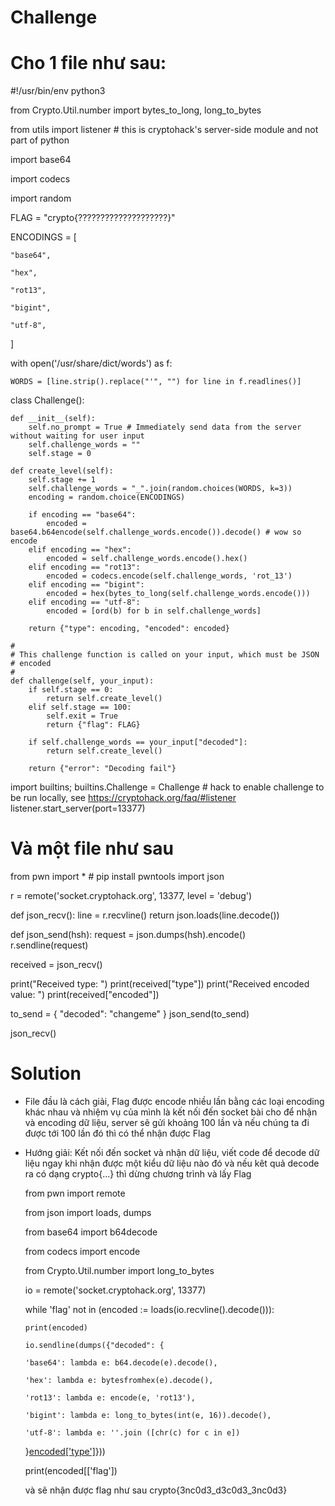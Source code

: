 # Challenge
# Cho 1 file như sau:

#!/usr/bin/env python3

from Crypto.Util.number import bytes_to_long, long_to_bytes

from utils import listener # this is cryptohack's server-side module and not part of python

import base64

import codecs

import random

FLAG = "crypto{????????????????????}"

ENCODINGS = [

    "base64",
    
    "hex",
    
    "rot13",
    
    "bigint",
    
    "utf-8",
]

with open('/usr/share/dict/words') as f:

    WORDS = [line.strip().replace("'", "") for line in f.readlines()]


class Challenge():

    def __init__(self):
        self.no_prompt = True # Immediately send data from the server without waiting for user input
        self.challenge_words = ""
        self.stage = 0

    def create_level(self):
        self.stage += 1
        self.challenge_words = "_".join(random.choices(WORDS, k=3))
        encoding = random.choice(ENCODINGS)

        if encoding == "base64":
            encoded = base64.b64encode(self.challenge_words.encode()).decode() # wow so encode
        elif encoding == "hex":
            encoded = self.challenge_words.encode().hex()
        elif encoding == "rot13":
            encoded = codecs.encode(self.challenge_words, 'rot_13')
        elif encoding == "bigint":
            encoded = hex(bytes_to_long(self.challenge_words.encode()))
        elif encoding == "utf-8":
            encoded = [ord(b) for b in self.challenge_words]

        return {"type": encoding, "encoded": encoded}

    #
    # This challenge function is called on your input, which must be JSON
    # encoded
    #
    def challenge(self, your_input):
        if self.stage == 0:
            return self.create_level()
        elif self.stage == 100:
            self.exit = True
            return {"flag": FLAG}

        if self.challenge_words == your_input["decoded"]:
            return self.create_level()

        return {"error": "Decoding fail"}


import builtins; builtins.Challenge = Challenge # hack to enable challenge to be run locally, see https://cryptohack.org/faq/#listener
listener.start_server(port=13377)

# Và một file như sau

from pwn import * # pip install pwntools
import json

r = remote('socket.cryptohack.org', 13377, level = 'debug')

def json_recv():
    line = r.recvline()
    return json.loads(line.decode())

def json_send(hsh):
    request = json.dumps(hsh).encode()
    r.sendline(request)


received = json_recv()

print("Received type: ")
print(received["type"])
print("Received encoded value: ")
print(received["encoded"])

to_send = {
    "decoded": "changeme"
}
json_send(to_send)

json_recv()

# Solution
- File đầu là cách giải, Flag được encode nhiều lần bằng các loại encoding khác nhau và nhiệm vụ của mình là kết nối đến socket bài cho để nhận và encoding dữ liệu, server sẽ gửi khoảng 100 lần và nếu chúng ta đi được tới 100 lần đó thì có thể nhận được Flag
- Hướng giải: Kết nối đến socket và nhận dữ liệu, viết code để decode dữ liệu ngay khi nhận được một kiểu dữ liệu nào đó và nếu kêt quả decode ra có dạng crypto{...} thì dừng chương trình và lấy Flag

  from pwn import remote

  from json import loads, dumps

  from base64 import b64decode
  
  from codecs import encode
  
  from Crypto.Util.number import long_to_bytes
  
  io = remote('socket.cryptohack.org', 13377)
  
  while 'flag' not in (encoded := loads(io.recvline().decode())):
  
      print(encoded)
  
      io.sendline(dumps({"decoded": {
  
      'base64': lambda e: b64.decode(e).decode(),
  
      'hex': lambda e: bytesfromhex(e).decode(),
  
      'rot13': lambda e: encode(e, 'rot13'),
  
      'bigint': lambda e: long_to_bytes(int(e, 16)).decode(),
  
      'utf-8': lambda e: ''.join ([chr(c) for c in e])
  
  }[encoded['type']](encode['encoded'])}))

  print(encoded[['flag'])
  
  và sẽ nhận được flag như sau
  crypto{3nc0d3_d3c0d3_3nc0d3}
